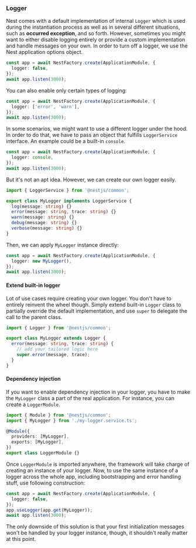 ### Logger

Nest comes with a default implementation of internal `Logger` which is used during the instantiation process as well as in several different situations, such as **occurred exception**, and so forth. However, sometimes you might want to either disable logging entirely or provide a custom implementation and handle messages on your own. In order to turn off a logger, we use the Nest application options object.

```typescript
const app = await NestFactory.create(ApplicationModule, {
  logger: false,
});
await app.listen(3000);
```

You can also enable only certain types of logging:

```typescript
const app = await NestFactory.create(ApplicationModule, {
  logger: ['error', 'warn'],
});
await app.listen(3000);
```

In some scenarios, we might want to use a different logger under the hood. In order to do that, we have to pass an object that fulfills `LoggerService` interface. An example could be a built-in `console`.

```typescript
const app = await NestFactory.create(ApplicationModule, {
  logger: console,
});
await app.listen(3000);
```

But it's not an apt idea. However, we can create our own logger easily.

```typescript
import { LoggerService } from '@nestjs/common';

export class MyLogger implements LoggerService {
  log(message: string) {}
  error(message: string, trace: string) {}
  warn(message: string) {}
  debug(message: string) {}
  verbose(message: string) {}
}
```

Then, we can apply `MyLogger` instance directly:

```typescript
const app = await NestFactory.create(ApplicationModule, {
  logger: new MyLogger(),
});
await app.listen(3000);
```

#### Extend built-in logger

Lot of use cases require creating your own logger. You don't have to entirely reinvent the wheel though. Simply extend built-in `Logger` class to partially override the default implementation, and use `super` to delegate the call to the parent class.

```typescript
import { Logger } from '@nestjs/common';

export class MyLogger extends Logger {
  error(message: string, trace: string) {
    // add your tailored logic here
    super.error(message, trace);
  }
}
```

#### Dependency injection

If you want to enable dependency injection in your logger, you have to make the `MyLogger` class a part of the real application. For instance, you can create a `LoggerModule`.

```typescript
import { Module } from '@nestjs/common';
import { MyLogger } from './my-logger.service.ts';

@Module({
  providers: [MyLogger],
  exports: [MyLogger],
})
export class LoggerModule {}
```

Once `LoggerModule` is imported anywhere, the framework will take charge of creating an instance of your logger. Now, to use the same instance of a logger across the whole app, including bootstrapping and error handling stuff, use following construction:

```typescript
const app = await NestFactory.create(ApplicationModule, {
  logger: false,
});
app.useLogger(app.get(MyLogger));
await app.listen(3000);
```

The only downside of this solution is that your first initialization messages won't be handled by your logger instance, though, it shouldn't really matter at this point.
